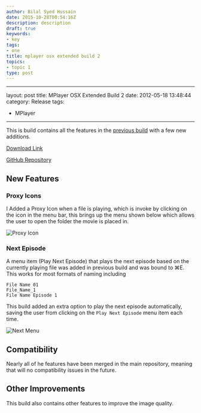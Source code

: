 ```yaml
---
author: Bilal Syed Hussain
date: 2015-10-28T00:54:16Z
description: description
draft: true
keywords:
- key
tags:
- one
title: mplayer osx extended build 2
topics:
- topic 1
type: post
---
```


---
layout: post
title: MPlayer OSX Extended Build 2
date: 2012-05-18 13:48:44
category: Release 
tags:
 - MPlayer
---

This is build contains all the features in the [previous build](/2011/12/20/mplayer-osx-extended/) with a few new additions. 


[Download Link](https://github.com/downloads/Bilalh/MPlayer-OSX-Extended/MPlayer%20OSX%20Extended%20rev15-test1-build%202.zip "MPlayer OSX Extended Binary") 

[GitHub Repository](https://github.com/Bilalh/MPlayer-OSX-Extended "MPlayer OSX Extended GitHub Repository")

New Features
------------

### Proxy Icons ###

I Added a Proxy Icon when a file is playing, which  is invoke by clicking on the icon in the menu bar, this brings up the menu shown below which allows the user to open the folder the movie is placed in.

![Proxy Icon](/images/posts/proxy_icon.png)

### Next Episode ###

A menu item (Play Next Episode) that plays the next episode based on the currently playing file was added in previous build and was bound to ⌘E. This works for most formats of naming including

    File Name 01
    File_Name_1
    File Name Episode 1

This build added an extra option to play the next episode automatically, saving the user  from clicking on the `Play Next Episode` menu item each time.

![Next Menu](/images/posts/next_menu.png)

Compatibility
-------------

Nearly all of he features have been merged in the main repository, meaning that will no compatibility issues in the future.

Other Improvements 
------------------
This build also contains other features to improve the image quality.
